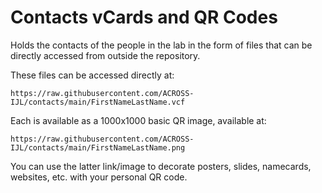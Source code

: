 # Contacts vCards and QR Codes
Holds the contacts of the people in the lab in the form of files that can be directly accessed from outside the repository. 

These files can be accessed directly at: 

    https://raw.githubusercontent.com/ACROSS-IJL/contacts/main/FirstNameLastName.vcf

Each is available as a 1000x1000 basic QR image, available at: 

    https://raw.githubusercontent.com/ACROSS-IJL/contacts/main/FirstNameLastName.png

You can use the latter link/image to decorate posters, slides, namecards, websites, etc. with your personal QR code. 
